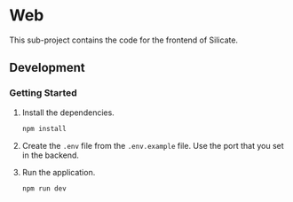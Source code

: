 # Web

This sub-project contains the code for the frontend of Silicate.

## Development

### Getting Started

1. Install the dependencies.

    ```bash
    npm install
    ```

2. Create the `.env` file from the `.env.example` file. Use the port that you set in the backend.

3. Run the application.

    ```bash
    npm run dev
    ```
